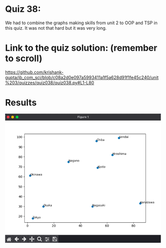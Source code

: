 # Quiz 38: 

We had to combine the graphs making skills from unit 2 to OOP and TSP in this quiz. It was not that hard but it was very long.


# Link to the quiz solution: (remember to scroll)

https://github.com/krishank-gupta/ib_com_sci/blob/c08a2d0e097a5993411a1f5a628d91f1fe45c240/unit%203/quizzes/quiz038/quiz038.py#L1-L80


# Results

![quiz038results](./results.png)

 


